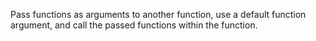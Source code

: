Pass functions as arguments to another function, use a default function argument, and call the passed functions within the function.